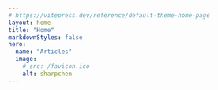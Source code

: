 ```yaml
---
# https://vitepress.dev/reference/default-theme-home-page
layout: home
title: "Home"
markdownStyles: false
hero:
  name: "Articles"
  image:
    # src: /favicon.ico
    alt: sharpchen
---
```


<VPFeatures :features="articleFeature"/>
<VPHero name="Documents"/>
<VPFeatures :features="features"/>

<script lang="ts" setup>
  import Enumerable from 'linq';
import VPFeatures, { type Feature } from 'vitepress/dist/client/theme-default/components/VPFeatures.vue';
import VPHero from 'vitepress/dist/client/theme-default/components/VPHero.vue';
import { ref } from 'vue';
import { data } from './data/Features.data';
  const features: Feature[] = data.features;
  const articleFeature = ref(data.articleFeature);
</script>
